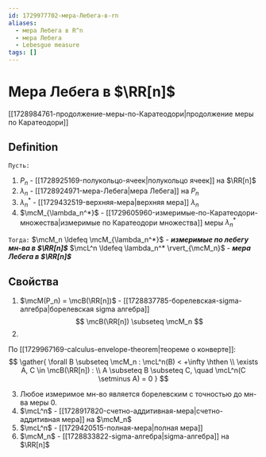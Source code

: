 ```yaml
---
id: 1729977702-мера-Лебега-в-rn
aliases:
  - мера Лебега в R^n
  - мера Лебега
  - Lebesgue measure
tags: []
---
```


# Мера Лебега в $\RR[n]$
[[1728984761-продолжение-меры-по-Каратеодори|продолжение меры по Каратеодори]]
## Definition
`Пусть:`
1. $P_n$ - [[1728925169-полукольцо-ячеек|полукольцо ячеек]] на $\RR[n]$
2. $\lambda_n$ - [[1728924971-мера-Лебега|мера Лебега]] на $P_n$
3. $\lambda_n^*$ - [[1729432519-верхняя-мера|верхняя мера]] $\lambda_n$
4. $\mcM_{\lambda_n^*}$ - [[1729605960-измеримые-по-Каратеодори-множества|измеримые по Каратеодори множества]] меры $\lambda_n^*$

`Тогда:`
$\mcM_n \ldefeq \mcM_{\lambda_n^*}$ - ***измеримые по лебегу мн-ва в $\RR[n]$***
$\mcL^n \ldefeq \lambda_n^* \rvert_{\mcM_n}$ - ***мера Лебега в $\RR[n]$***

## Свойства
1. $\mcM(P_n) = \mcB(\RR[n])$ - [[1728837785-борелевская-sigma-алгебра|борелевская sigma алгебра]]
 $$
\mcB(\RR[n]) \subseteq \mcM_n
$$
2. 
По [[1729967169-calculus-envelope-theorem|теореме о конверте]]:
$$
\gather{
\forall B \subseteq \mcM_n : \mcL^n(B) < +\infty \hthen \\
\exists A, C \in \mcB(\RR[n]) : \\
A \subseteq B \subseteq C, \quad \mcL^n(C \setminus A) = 0
}
$$

3. Любое измеримое мн-во является борелевским с точностью до мн-ва меры 0.
4. $\mcL^n$ - [[1728917820-счетно-аддитивная-мера|счетно-аддитивная мера]] на $\mcM_n$
5. $\mcL^n$ - [[1729420515-полная-мера|полная мера]]
6. $\mcM_n$ - [[1728833822-sigma-алгебра|sigma-алгебра]] на $\RR[n]$

